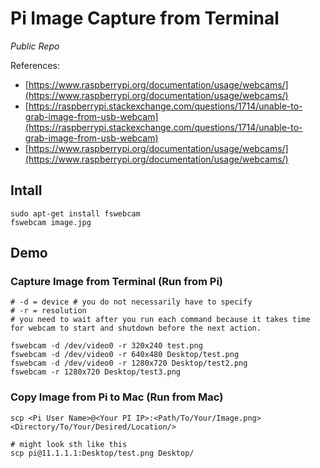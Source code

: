 # Pi Image Capture from Terminal 

*Public Repo* 

References: 

- [https://www.raspberrypi.org/documentation/usage/webcams/](https://www.raspberrypi.org/documentation/usage/webcams/)
- [https://raspberrypi.stackexchange.com/questions/1714/unable-to-grab-image-from-usb-webcam](https://raspberrypi.stackexchange.com/questions/1714/unable-to-grab-image-from-usb-webcam)
- [https://www.raspberrypi.org/documentation/usage/webcams/](https://www.raspberrypi.org/documentation/usage/webcams/)

## Intall

```
sudo apt-get install fswebcam
fswebcam image.jpg
```

## Demo 

### Capture Image from Terminal (Run from Pi)

```
# -d = device # you do not necessarily have to specify
# -r = resolution 
# you need to wait after you run each command because it takes time for webcam to start and shutdown before the next action. 

fswebcam -d /dev/video0 -r 320x240 test.png
fswebcam -d /dev/video0 -r 640x480 Desktop/test.png
fswebcam -d /dev/video0 -r 1280x720 Desktop/test2.png
fswebcam -r 1280x720 Desktop/test3.png
```

### Copy Image from Pi to Mac (Run from Mac) 

```
scp <Pi User Name>@<Your PI IP>:<Path/To/Your/Image.png> <Directory/To/Your/Desired/Location/>

# might look sth like this 
scp pi@11.1.1.1:Desktop/test.png Desktop/
```